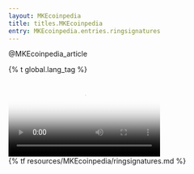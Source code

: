 ```yaml
---
layout: MKEcoinpedia
title: titles.MKEcoinpedia
entry: MKEcoinpedia.entries.ringsignatures
---
```


@MKEcoinpedia_article

{% t global.lang_tag %}
<div class="box-video">
  <video controls poster="/img/ring-signatures-poster.png" preload="metadata" aria-label="Introduction to Ring Signatures">
    <source src="/media/MKEcoin%20-%20Ring%20Signatures.m4v">
  </video>
</div>
{% tf resources/MKEcoinpedia/ringsignatures.md %}

